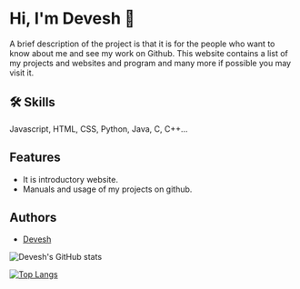 
# Hi, I'm Devesh 👋



A brief description of the project is that it is for the people who want to know about me and see my work on Github.
This website contains a list of my projects and websites and program and many more if possible you may visit it.

## 🛠 Skills
Javascript, HTML, CSS, Python, Java, C, C++...


## Features

- It is introductory website.
- Manuals and usage of my projects on github.

## Authors

- [Devesh](https://www.github.com/devesh-sharma-01032008)

![Devesh's GitHub stats](https://github-readme-stats.vercel.app/api?username=devesh-sharma-01032008&show_icons=true&theme=radical)

[![Top Langs](https://github-readme-stats.vercel.app/api/top-langs/?username=devesh-sharma-01032008)](https://github.com/anuraghazra/github-readme-stats)
